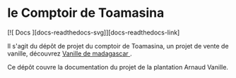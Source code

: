 #  le Comptoir de Toamasina

[![ Docs ][docs-readthedocs-svg]][docs-readthedocs-link]

Il s'agit du dépôt de projet du comptoir de Toamasina, un projet de vente de vanille, découvrez [ Vanille de madagascar ](https://lecomptoirdetoamasina.fr/fr/10-achat-gousse-de-vanille-de-madagascar-pas-chere-grande-qualite-vente-en-ligne).

Ce dépôt couvre la documentation du projet de la plantation Arnaud Vanille.
